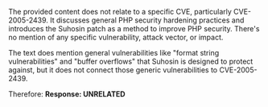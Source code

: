 The provided content does not relate to a specific CVE, particularly CVE-2005-2439. It discusses general PHP security hardening practices and introduces the Suhosin patch as a method to improve PHP security. There's no mention of any specific vulnerability, attack vector, or impact.

The text does mention general vulnerabilities like "format string vulnerabilities" and "buffer overflows" that Suhosin is designed to protect against, but it does not connect those generic vulnerabilities to CVE-2005-2439.

Therefore:
**Response: UNRELATED**